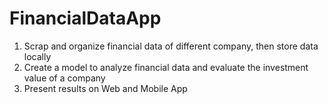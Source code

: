 # FinancialDataApp
1. Scrap and organize financial data of different company, then store data locally
2. Create a model to analyze financial data and evaluate the investment value of a company
3. Present results on Web and Mobile App 
